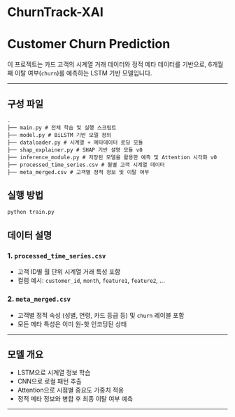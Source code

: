 # ChurnTrack-XAI

# Customer Churn Prediction

이 프로젝트는 카드 고객의 시계열 거래 데이터와 정적 메타 데이터를 기반으로, 6개월째 이탈 여부(`churn`)를 예측하는 LSTM 기반 모델입니다.

---

## 구성 파일
```
.
├── main.py # 전체 학습 및 실행 스크립트
├── model.py # BiLSTM 기반 모델 정의
├── dataloader.py # 시계열 + 메타데이터 로딩 모듈
├── shap_explainer.py # SHAP 기반 설명 모듈 v0
├── inference_module.py # 저장된 모델을 활용한 예측 및 Attention 시각화 v0
├── processed_time_series.csv # 월별 고객 시계열 데이터
├── meta_merged.csv # 고객별 정적 정보 및 이탈 여부
```
## 실행 방법
```bash
python train.py
```

## 데이터 설명

### 1. `processed_time_series.csv`
- 고객 ID별 월 단위 시계열 거래 특성 포함
- 컬럼 예시: `customer_id`, `month`, `feature1`, `feature2`, ...

### 2. `meta_merged.csv`
- 고객별 정적 속성 (성별, 연령, 카드 등급 등) 및 `churn` 레이블 포함
- 모든 메타 특성은 이미 원-핫 인코딩된 상태

---

## 모델 개요
- LSTM으로 시계열 정보 학습
- CNN으로 로컬 패턴 추출
- Attention으로 시점별 중요도 가중치 적용
- 정적 메타 정보와 병합 후 최종 이탈 여부 예측

---
